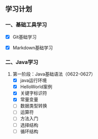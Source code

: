 ## **学习计划**

### **一、基础工具学习**

- [x] Git基础学习

- [x] Markdown基础学习

### **二、Java学习**

1. 第一阶段：Java基础语法（0622-0627）
   - [x] java运行环境
   - [x] HelloWorld案例
   - [x] 关键字标识符
   - [x] 常量变量
   - [ ] 数据类型转换
   - [ ] 运算符
   - [ ] 方法入门
   - [ ] 选择结构
   - [ ] 循环结构